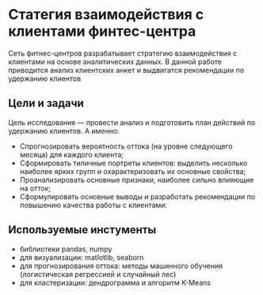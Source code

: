 # Статегия взаимодействия с клиентами финтес-центра
Сеть фитнес-центров разрабатывает стратегию взаимодействия с клиентами на основе аналитических данных. В данной работе приводится анализ клиентских анкет и выдвигатся рекомендации по удержанию клиентов

## Цели и задачи
Цель исследования — провести анализ и подготовить план действий по удержанию клиентов. А именно:
- Спрогнозировать вероятность оттока (на уровне следующего месяца) для каждого клиента;
- Сформировать типичные портреты клиентов: выделить несколько наиболее ярких групп и охарактеризовать их основные свойства;
- Проанализировать основные признаки, наиболее сильно влияющие на отток;
- Сформулировать основные выводы и разработать рекомендации по повышению качества работы с клиентами:

## Используемые инстументы
- библиотеки pandas, numpy
- для визуализации: matlotlib, seaborn
- для прогнозирования оттока: методы машинного обучения (логистическая регрессией и случайный лес)
- для кластеризации: дендрограмма и алгоритм K-Means
